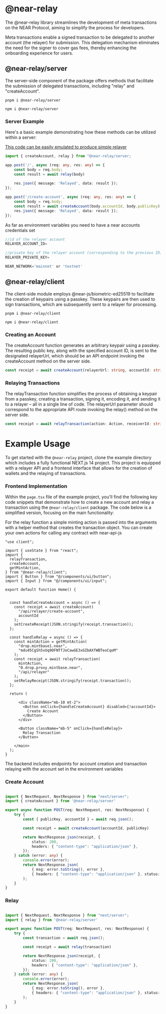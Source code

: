
# @near-relay

The @near-relay library streamlines the development of meta transactions on the NEAR Protocol, aiming to simplify the process for developers. 

Meta transactions enable a signed transaction to be delegated to another account (the relayer) for submission. This delegation mechanism eliminates the need for the signer to cover gas fees, thereby enhancing the onboarding experience for users.

## @near-relay/server

The server-side component of the package offers methods that facilitate the submission of delegated transactions, including "relay" and "createAccount".


```
pnpm i @near-relay/server

npm i @near-relay/server
```

### Server Example 
Here's a basic example demonstrating how these methods can be utilized within a server:

[This code can be easily emulated to produce simple relayer](https://github.com/SurgeCode/near-relay/blob/main/server/server.ts)
```ts
import { createAccount, relay } from "@near-relay/server;

app.post('/', async (req: any, res: any) => {
    const body = req.body;
    const result = await relay(body)
   
    res.json({ message: 'Relayed', data: result });
});

app.post('/create-account', async (req: any, res: any) => {
    const body = req.body;
    const result = await createAccount(body.accountId, body.publicKey)
    res.json({ message: 'Relayed', data: result });
});
```

As far as environment variables you need to have a near accounts credentials set

```ts
//id of the relayer account
RELAYER_ACCOUNT_ID=

//private key of the relayer account (corresponding to the previous ID)
RELAYER_PRIVATE_KEY=

NEAR_NETWORK='mainnet' or 'testnet'
``````

## @near-relay/client

The client-side module employs @near-js/biometric-ed25519 to facilitate the creation of keypairs using a passkey. These keypairs are then used to sign transactions, which are subsequently sent to a relayer for processing.

```
pnpm i @near-relay/client

npm i @near-relay/client
```

### Creating an Account

The createAccount function generates an arbitrary keypair using a passkey. The resulting public key, along with the specified account ID, is sent to the designated relayerUrl, which should be an API endpoint invoking the createAccount method on the server side.
```ts
const receipt = await createAccount(relayerUrl: string, accountId: string)
```


### Relaying Transactions
The relayTransaction function simplifies the process of obtaining a keypair from a passkey, creating a transaction, signing it, encoding it, and sending it to a relayer – all in a single line of code. The relayerUrl parameter should correspond to the appropriate API route invoking the relay() method on the server side.
```ts
const receipt = await relayTransaction(action: Action, receiverId: string, relayerUrl: string)
``````



# Example Usage

To get started with the `@near-relay` project, clone the example directory which includes a fully functional NEXT.js 14 project. This project is equipped with a relayer API and a frontend interface that allows for the creation of wallets and the relaying of transactions.

### Frontend Implementation

Within the `page.tsx` file of the example project, you'll find the following key code snippets that demonstrate how to create a new account and relay a transaction using the `@near-relay/client` package. The code below is a simplified version, focusing on the main functionality:

For the relay function a simple minting action is passed into the arguments with a helper method that creates the transaction object. You can create your own actions for calling any contract with near-api-js


```tsx
"use client";

import { useState } from "react";
import {
  relayTransaction,
  createAccount,
  getMintAction,
} from "@near-relay/client";
import { Button } from "@/components/ui/button";
import { Input } from "@/components/ui/input";

export default function Home() {


  const handleCreateAccount = async () => {
    const receipt = await createAccount(
      "/api/relayer/create-account",
      accountId
    );
    setCreateReceipt(JSON.stringify(receipt.transaction));
  };

  const handleRelay = async () => {
    const mintAction = getMintAction(
      "drop.mintbase1.near",
      "mdu45CgSh5vUq9OFNTfJoCawGE3xGIbAXfWBTeoCqoM"
    );
    const receipt = await relayTransaction(
      mintAction,
      "0.drop.proxy.mintbase.near",
      "/api/relayer"
    );
    setRelayReceipt(JSON.stringify(receipt.transaction));
  };

  return (

      <div className="mb-10 mt-2">
        <Button onClick={handleCreateAccount} disabled={!accountId}>
          Create Account
        </Button>
      </div>

      <Button className="mb-5" onClick={handleRelay}>
        Relay Transaction
      </Button>
 
    </main>
  );
}

```



The backend includes endpoints for account creation and transaction relaying with the account set in the environment variables

### Create Account
```ts

import { NextRequest, NextResponse } from "next/server";
import { createAccount } from '@near-relay/server'

export async function POST(req: NextRequest, res: NextResponse) {
    try {
        const { publicKey, accountId } = await req.json();

        const receipt = await createAccount(accountId, publicKey)

        return NextResponse.json(receipt, {
            status: 200,
            headers: { "content-type": "application/json" },
        });
    } catch (error: any) {
        console.error(error);
        return NextResponse.json(
            { msg: error.toString(), error },
            { headers: { "content-type": "application/json" }, status: 500 }
        );
    }
}

```

### Relay


```ts

import { NextRequest, NextResponse } from "next/server";
import { relay } from '@near-relay/server'

export async function POST(req: NextRequest, res: NextResponse) {
    try {
        const transaction = await req.json();

        const receipt = await relay(transaction)

        return NextResponse.json(receipt, {
            status: 200,
            headers: { "content-type": "application/json" },
        });
    } catch (error: any) {
        console.error(error);
        return NextResponse.json(
            { msg: error.toString(), error },
            { headers: { "content-type": "application/json" }, status: 500 }
        );
    }
}

```
